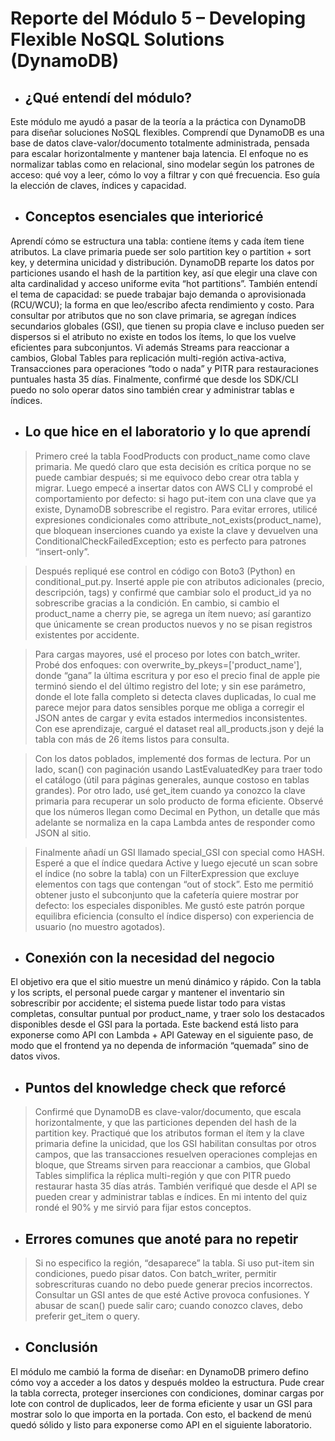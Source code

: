 # **Reporte del Módulo 5 – Developing Flexible NoSQL Solutions (DynamoDB)**

- ## ¿Qué entendí del módulo?

Este módulo me ayudó a pasar de la teoría a la práctica con DynamoDB para diseñar soluciones NoSQL flexibles. Comprendí que DynamoDB es una base de datos clave-valor/documento totalmente administrada, pensada para escalar horizontalmente y mantener baja latencia. El enfoque no es normalizar tablas como en relacional, sino modelar según los patrones de acceso: qué voy a leer, cómo lo voy a filtrar y con qué frecuencia. Eso guía la elección de claves, índices y capacidad.

- ## Conceptos esenciales que interioricé

Aprendí cómo se estructura una tabla: contiene ítems y cada ítem tiene atributos. La clave primaria puede ser solo partition key o partition + sort key, y determina unicidad y distribución. DynamoDB reparte los datos por particiones usando el hash de la partition key, así que elegir una clave con alta cardinalidad y acceso uniforme evita “hot partitions”. También entendí el tema de capacidad: se puede trabajar bajo demanda o aprovisionada (RCU/WCU); la forma en que leo/escribo afecta rendimiento y costo. Para consultar por atributos que no son clave primaria, se agregan índices secundarios globales (GSI), que tienen su propia clave e incluso pueden ser dispersos si el atributo no existe en todos los ítems, lo que los vuelve eficientes para subconjuntos. Vi además Streams para reaccionar a cambios, Global Tables para replicación multi-región activa-activa, Transacciones para operaciones “todo o nada” y PITR para restauraciones puntuales hasta 35 días. Finalmente, confirmé que desde los SDK/CLI puedo no solo operar datos sino también crear y administrar tablas e índices.

- ## Lo que hice en el laboratorio y lo que aprendí

> Primero creé la tabla FoodProducts con product_name como clave primaria. Me quedó claro que esta decisión es crítica porque no se puede cambiar después; si me equivoco debo crear otra tabla y migrar. Luego empecé a insertar datos con AWS CLI y comprobé el comportamiento por defecto: si hago put-item con una clave que ya existe, DynamoDB sobrescribe el registro. Para evitar errores, utilicé expresiones condicionales como attribute_not_exists(product_name), que bloquean inserciones cuando ya existe la clave y devuelven una ConditionalCheckFailedException; esto es perfecto para patrones “insert-only”.

> Después repliqué ese control en código con Boto3 (Python) en conditional_put.py. Inserté apple pie con atributos adicionales (precio, descripción, tags) y confirmé que cambiar solo el product_id ya no sobrescribe gracias a la condición. En cambio, si cambio el product_name a cherry pie, se agrega un ítem nuevo; así garantizo que únicamente se crean productos nuevos y no se pisan registros existentes por accidente.

> Para cargas mayores, usé el proceso por lotes con batch_writer. Probé dos enfoques: con overwrite_by_pkeys=['product_name'], donde “gana” la última escritura y por eso el precio final de apple pie terminó siendo el del último registro del lote; y sin ese parámetro, donde el lote falla completo si detecta claves duplicadas, lo cual me parece mejor para datos sensibles porque me obliga a corregir el JSON antes de cargar y evita estados intermedios inconsistentes. Con ese aprendizaje, cargué el dataset real all_products.json y dejé la tabla con más de 26 ítems listos para consulta.

> Con los datos poblados, implementé dos formas de lectura. Por un lado, scan() con paginación usando LastEvaluatedKey para traer todo el catálogo (útil para páginas generales, aunque costoso en tablas grandes). Por otro lado, usé get_item cuando ya conozco la clave primaria para recuperar un solo producto de forma eficiente. Observé que los números llegan como Decimal en Python, un detalle que más adelante se normaliza en la capa Lambda antes de responder como JSON al sitio.

> Finalmente añadí un GSI llamado special_GSI con special como HASH. Esperé a que el índice quedara Active y luego ejecuté un scan sobre el índice (no sobre la tabla) con un FilterExpression que excluye elementos con tags que contengan “out of stock”. Esto me permitió obtener justo el subconjunto que la cafetería quiere mostrar por defecto: los especiales disponibles. Me gustó este patrón porque equilibra eficiencia (consulto el índice disperso) con experiencia de usuario (no muestro agotados).

- ## Conexión con la necesidad del negocio

El objetivo era que el sitio muestre un menú dinámico y rápido. Con la tabla y los scripts, el personal puede cargar y mantener el inventario sin sobrescribir por accidente; el sistema puede listar todo para vistas completas, consultar puntual por product_name, y traer solo los destacados disponibles desde el GSI para la portada. Este backend está listo para exponerse como API con Lambda + API Gateway en el siguiente paso, de modo que el frontend ya no dependa de información “quemada” sino de datos vivos.

- ## Puntos del knowledge check que reforcé

> Confirmé que DynamoDB es clave-valor/documento, que escala horizontalmente, y que las particiones dependen del hash de la partition key. Practiqué que los atributos forman el ítem y la clave primaria define la unicidad, que los GSI habilitan consultas por otros campos, que las transacciones resuelven operaciones complejas en bloque, que Streams sirven para reaccionar a cambios, que Global Tables simplifica la réplica multi-región y que con PITR puedo restaurar hasta 35 días atrás. También verifiqué que desde el API se pueden crear y administrar tablas e índices. En mi intento del quiz rondé el 90% y me sirvió para fijar estos conceptos.

- ## Errores comunes que anoté para no repetir

> Si no especifico la región, “desaparece” la tabla. Si uso put-item sin condiciones, puedo pisar datos. Con batch_writer, permitir sobrescrituras cuando no debo puede generar precios incorrectos. Consultar un GSI antes de que esté Active provoca confusiones. Y abusar de scan() puede salir caro; cuando conozco claves, debo preferir get_item o query.

- ## Conclusión 

El módulo me cambió la forma de diseñar: en DynamoDB primero defino cómo voy a acceder a los datos y después moldeo la estructura. Pude crear la tabla correcta, proteger inserciones con condiciones, dominar cargas por lote con control de duplicados, leer de forma eficiente y usar un GSI para mostrar solo lo que importa en la portada. Con esto, el backend de menú quedó sólido y listo para exponerse como API en el siguiente laboratorio.